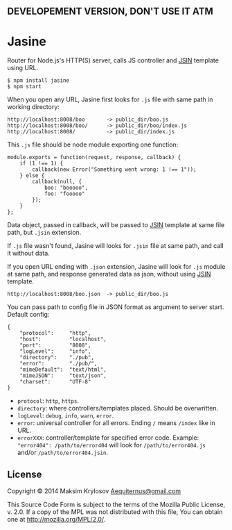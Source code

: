 ## DEVELOPEMENT VERSION, DON'T USE IT ATM

# Jasine

Router for Node.js's HTTP(S) server, calls JS controller and [JSIN](https://github.com/Aequiternus/node-jsin) template using URL.

    $ npm install jasine
    $ npm start

When you open any URL, Jasine first looks for `.js` file with same path in working directory:

    http://localhost:8008/boo       -> public_dir/boo.js
    http://localhost:8008/boo/      -> public_dir/boo/index.js
    http://localhost:8008/          -> public_dir/index.js

This `.js` file should be node module exporting one function:

    module.exports = function(request, response, callback) {
        if (1 !== 1) {
            callback(new Error("Something went wrong: 1 !== 1"));
        } else {
            callback(null, {
                boo: "booooo",
                foo: "fooooo"
            });
        }
    };

Data object, passed in callback, will be passed to [JSIN](https://github.com/Aequiternus/node-jsin) template at same file path, but `.jsin` extension.

If `.js` file wasn't found, Jasine will looks for `.jsin` file at same path, and call it without data.

If you open URL ending with `.json` extension, Jasine will look for `.js` module at same path, and response generated data as json, without using [JSIN](https://github.com/Aequiternus/node-jsin) template.

    http://localhost:8008/boo.json  -> public_dir/boo.js

You can pass path to config file in JSON format as argument to server start. Default config:

    {
        "protocol":     "http",
        "host":         "localhost",
        "port":         "8008",
        "logLevel":     "info",
        "directory":    "./pub",
        "error":        "./pub/",
        "mimeDefault":  "text/html",
        "mimeJSON":     "text/json",
        "charset":      "UTF-8"
    }

- `protocol`: `http`, `https`.
- `directory`: where controllers/templates placed. Should be overwritten.
- `logLevel`: `debug`, `info`, `warn`, `error`.
- `error`: universal controller for all errors.
    Ending `/` means `/index` like in URL.
- `errorXXX`: controller/template for specified error code.
    Example: `"error404": /path/to/error404` will look for `/path/to/error404.js` and/or `/path/to/error404.jsin`.

## License

Copyright © 2014 Maksim Krylosov <Aequiternus@gmail.com>

This Source Code Form is subject to the terms of the Mozilla Public
License, v. 2.0. If a copy of the MPL was not distributed with this
file, You can obtain one at http://mozilla.org/MPL/2.0/.

